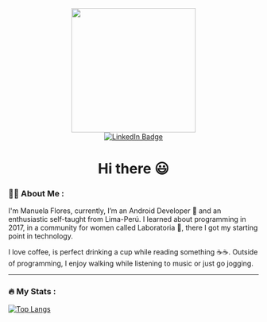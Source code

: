 
<div id="header" align="center">
  <img src="https://media.giphy.com/media/paTz7UZbPfTZFRYnnB/giphy.gif" width="250"/>
  
  <div id="badges">
  <a href="https://www.linkedin.com/in/manuela-flores-vilchez/">
    <img src="https://img.shields.io/badge/LinkedIn-blue?style=for-the-badge&logo=linkedin&logoColor=white" alt="LinkedIn Badge"/>
  </a>
 <!-- <a href="your-twitter-URL">
    <img src="https://img.shields.io/badge/Twitter-blue?style=for-the-badge&logo=twitter&logoColor=white" alt="Twitter Badge"/>
  </a> -->
</div>
  
 <h1>
  Hi there 😃
</h1>
  
</div>

### :woman_technologist: About Me :

I'm Manuela Flores, currently, I’m an Android Developer 💚 and an enthusiastic self-taught from Lima-Perú. I learned about programming in 2017, in a community for women called Laboratoria 💛, there I got my starting point in technology.

I love coffee, is perfect drinking a cup while reading something ☕️☕️. Outside of programming, I enjoy walking while listening to music or just go jogging.

---

### :fire: My Stats :

[![Top Langs](https://github-readme-stats.vercel.app/api/top-langs/?username=ManuelaFlores&layout=compact&theme=vision-friendly-dark)](https://github.com/ManuelaFlores/github-readme-stats)


<!--
**ManuelaFlores/ManuelaFlores** is a ✨ _special_ ✨ repository because its `README.md` (this file) appears on your GitHub profile.

Here are some ideas to get you started:

- 🔭 I’m currently working on ...
- 🌱 I’m currently learning ...

- 👯 I’m looking to collaborate on ...

- 🤔 I’m looking for help with ...
- 💬 Ask me about ...

- 📫 How to reach me: ...
- 😄 Pronouns: ...
- ⚡ Fun fact: ...
-->
